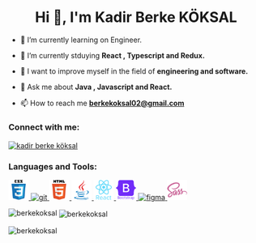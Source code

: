 <h1 align="center">Hi 👋, I'm Kadir Berke KÖKSAL</h1>

- 🔭 I’m currently learning on Engineer.

- 🌱 I’m currently stduying **React , Typescript and Redux.**

- 🔮 I want to improve myself in the field of **engineering and software.**

- 💬 Ask me about **Java , Javascript and React.**

- 📫 How to reach me **berkekoksal02@gmail.com**

<h3 align="left">Connect with me:</h3>
<p align="left">
<a href="https://www.linkedin.com/in/kadir-berke-köksal-824506255/" target="blank"><img align="center" src="https://raw.githubusercontent.com/rahuldkjain/github-profile-readme-generator/master/src/images/icons/Social/linked-in-alt.svg" alt="kadir berke köksal" height="30" width="40" /></a>
</p>

<h3 align="left">Languages and Tools:</h3>
<p align="left"> <a href="https://www.w3schools.com/css/" target="_blank" rel="noreferrer"> <img src="https://raw.githubusercontent.com/devicons/devicon/master/icons/css3/css3-original-wordmark.svg" alt="css3" width="40" height="40"/> </a> <a href="https://git-scm.com/" target="_blank" rel="noreferrer"> <img src="https://www.vectorlogo.zone/logos/git-scm/git-scm-icon.svg" alt="git" width="40" height="40"/> </a> <a href="https://www.w3.org/html/" target="_blank" rel="noreferrer"> <img src="https://raw.githubusercontent.com/devicons/devicon/master/icons/html5/html5-original-wordmark.svg" alt="html5" width="40" height="40"/> </a> <a href="https://www.java.com" target="_blank" rel="noreferrer"> <img src="https://raw.githubusercontent.com/devicons/devicon/master/icons/java/java-original.svg" alt="java" width="40" height="40"/> </a> <a href="https://reactjs.org/" target="_blank" rel="noreferrer"> <img src="https://raw.githubusercontent.com/devicons/devicon/master/icons/react/react-original-wordmark.svg" alt="react" width="40" height="40"/> 
<a href="https://getbootstrap.com" target="_blank" rel="noreferrer"> <img src="https://raw.githubusercontent.com/devicons/devicon/master/icons/bootstrap/bootstrap-plain-wordmark.svg" alt="bootstrap" width="40" height="40"/> </a> <a href="https://www.figma.com/" target="_blank" rel="noreferrer"> <img src="https://www.vectorlogo.zone/logos/figma/figma-icon.svg" alt="figma" width="40" height="40"/> </a> 
  <a href="https://sass-lang.com" target="_blank" rel="noreferrer"> <img src="https://raw.githubusercontent.com/devicons/devicon/master/icons/sass/sass-original.svg" alt="sass" width="40" height="40"/> </a> </p>

<p><img align="left" src="https://github-readme-stats.vercel.app/api/top-langs?username=berkekoksal&show_icons=true&locale=en&layout=compact" alt="berkekoksal" /></p>

<p>&nbsp;<img align="center" src="https://github-readme-stats.vercel.app/api?username=berkekoksal&show_icons=true&locale=en" alt="berkekoksal" /></p>

<p><img align="center" src="https://github-readme-streak-stats.herokuapp.com/?user=berkekoksal&" alt="berkekoksal" /></p>

